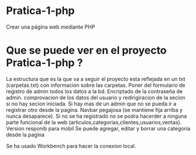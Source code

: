 # Pratica-1-php
Crear una página web mediante PHP

# Que se puede ver en el proyecto Pratica-1-php ?

La estructura que es la que va a seguir el proyecto esta reflejada en un txt (carpetas.txt) con información sobre las carpetas.
Poner del formulario de registro de admin todos los datos a la bd.
Encriptado de la contraseña de admin.
comprovacion de los datos del usuario y redirigiracion de la secion si no hay secion iniciada.
Si hay mas de un admin que no se pueda ir a registrar otro desde la pagina.
Navbar pegajosa (se mantiene fija arriba y nunca desaparece).
Si no se ha registrado no se podra hacerder a ninguna parte funcional de la web (articulos,categorias,clientes,usuarios,ventas).
Version responib para mobil
Se puede agregar, editar y borrar una categoria desde la pagina



Se ha usado Workbench para hacer la conexion local.
